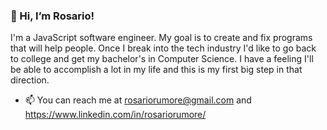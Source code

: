 ### 👋 Hi, I’m Rosario!

<p>I'm a JavaScript software engineer. My goal is to create and fix programs that will help people. Once I break into the tech industry I'd like to go back to college and get my bachelor's in Computer Science. I have a feeling I'll be able to accomplish a lot in my life and this is my first big step in that direction.



- 📫 You can reach me at rosariorumore@gmail.com and https://www.linkedin.com/in/rosariorumore/
